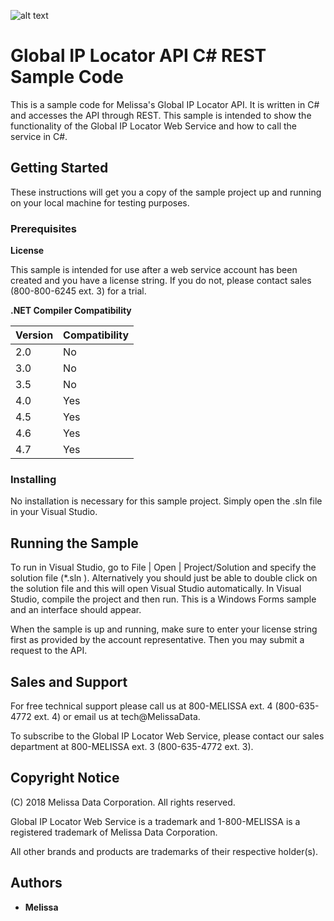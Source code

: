 ![alt text](https://www.melissa.com/_borders17/nav/2017/images/melissa-global-intelligence.png)

# Global IP Locator API C# REST Sample Code

This is a sample code for Melissa's Global IP Locator API. It is written in C# and accesses the API through REST. 
This sample is intended to show the functionality of the Global IP Locator Web Service and how to call the service in C#. 


## Getting Started

These instructions will get you a copy of the sample project up and running on your local machine for testing purposes. 

### Prerequisites

**License**

This sample is intended for use after a web service account has been created and you have a license string.
If you do not, please contact sales (800-800-6245 ext. 3) for a trial.

**.NET Compiler Compatibility**

| Version  | Compatibility |
| ---------- | ----------- |
| 2.0  | No  |
| 3.0  | No  |
| 3.5  | No  |
| 4.0  | Yes |
| 4.5  | Yes |
| 4.6  | Yes |
| 4.7  | Yes |

### Installing

No installation is necessary for this sample project. Simply open the .sln file in your Visual Studio.


## Running the Sample

To run in Visual Studio, go to  File | Open | Project/Solution and specify the solution file (*.sln ).
Alternatively you should just be able to double click on the solution file and this will open Visual Studio automatically. 
In Visual Studio, compile the project and then run. This is a Windows Forms sample and an interface should appear. 


When the sample is up and running, make sure to enter your license string first as provided by the account representative. 
Then you may submit a request to the API. 


## Sales and Support

For free technical support please call us at 800-MELISSA ext. 4 (800-635-4772 ext. 4) or email us at tech@MelissaData.

To subscribe to the Global IP Locator Web Service, please contact our sales department at 800-MELISSA ext. 3 (800-635-4772 ext. 3).


## Copyright Notice

(C) 2018 Melissa Data Corporation. All rights reserved.

Global IP Locator Web Service is a trademark and 1-800-MELISSA is a registered trademark
of Melissa Data Corporation.

All other brands and products are trademarks of their respective holder(s).


## Authors

* **Melissa**

